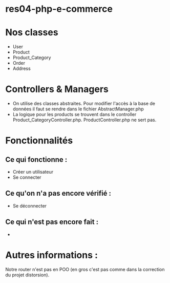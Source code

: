 # res04-php-e-commerce

# Nos classes
- User
- Product
- Product_Category
- Order
- Address

# Controllers & Managers
- On utilise des classes abstraites. Pour modifier l'accès à la base de données il faut se rendre dans le fichier AbstractManager.php
- La logique pour les products se trouvent dans le controller Product_CategoryController.php. ProductController.php ne sert pas.

# Fonctionnalités
## Ce qui fonctionne :
- Créer un utilisateur
- Se connecter

## Ce qu'on n'a pas encore vérifié :
- Se déconnecter

## Ce qui n'est pas encore fait :
- 

# Autres informations :
Notre router n'est pas en POO (en gros c'est pas comme dans la correction du projet distorsion).